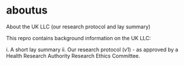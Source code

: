 # aboutus
About the UK LLC (our research protocol and lay summary)

This repro contains background information on the UK LLC:

i. A short lay summary
ii. Our research protocol (v1) - as approved by a Health Research Authority Research Ethics Committee.
